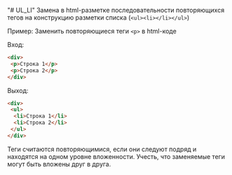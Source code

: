 "# UL_LI"
Замена в html-разметке последовательности повторяющихся тегов на конструкцию разметки списка (```<ul><li></li></ul>```)

Пример: Заменить повторяющиеся теги ```<p>``` в html-коде

Вход:
```html
<div>
 <p>Строка 1</p>
 <p>Строка 2</p>
</div>
```
Выход:
```html
<div>
 <ul>
  <li>Строка 1</li>
  <li>Строка 2</li>
 </ul>
</div>
```
Теги считаются повторяющимися, если они следуют подряд и находятся на одном уровне вложенности.
Учесть, что заменяемые теги могут быть вложены друг в друга.
